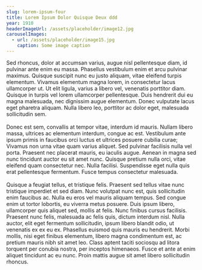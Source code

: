 ```yaml
---
slug: lorem-ipsum-four
title: Lorem Ipsum Dolor Quisque Deux ddd
year: 1910
headerImageUrl: /assets/placeholder/image12.jpg
carouselImages:
  - url: /assets/placeholder/image15.jpg
    caption: Some image caption
---
```

<p>Sed rhoncus, dolor at accumsan varius, augue nisl pellentesque diam, id pulvinar ante enim eu massa. Phasellus vestibulum enim et arcu pulvinar maximus. Quisque suscipit nunc eu justo aliquam, vitae eleifend turpis elementum. Vivamus elementum magna lorem, in consectetur lacus ullamcorper ut. Ut elit ligula, varius a libero vel, venenatis porttitor diam. Quisque in turpis vel lorem ullamcorper pellentesque. Duis hendrerit dui eu magna malesuada, nec dignissim augue elementum. Donec vulputate lacus eget pharetra aliquam. Nulla libero leo, porttitor ac dolor eget, malesuada sollicitudin sem.<br><br>Donec est sem, convallis at tempor vitae, interdum id mauris. Nullam libero massa, ultrices ac elementum interdum, congue ac est. Vestibulum ante ipsum primis in faucibus orci luctus et ultrices posuere cubilia curae; Vivamus non urna vitae quam varius aliquet. Sed pulvinar facilisis nulla vel porta. Praesent nec placerat mauris, eu iaculis augue. Aenean in magna sed nunc tincidunt auctor eu sit amet nunc. Quisque pretium nulla orci, vitae eleifend quam consectetur nec. Nulla facilisi. Suspendisse eget nulla quis erat pellentesque fermentum. Fusce tempus consectetur malesuada.<br><br>Quisque a feugiat tellus, et tristique felis. Praesent sed tellus vitae nunc tristique imperdiet et sed diam. Nunc volutpat nunc est, quis sollicitudin enim faucibus ac. Nulla eu eros vel mauris aliquam tempus. Sed congue enim ut tortor lobortis, eu viverra metus posuere. Duis ipsum libero, ullamcorper quis aliquet sed, mollis at felis. Nunc finibus cursus facilisis. Praesent nunc felis, malesuada ac felis quis, dictum interdum nisl. Nulla auctor, elit eget fermentum sollicitudin, ipsum libero blandit odio, ut venenatis ex ex eu ex. Phasellus euismod quis mauris eu hendrerit. Morbi mollis, nisi eget finibus elementum, libero magna condimentum est, ac pretium mauris nibh sit amet leo. Class aptent taciti sociosqu ad litora torquent per conubia nostra, per inceptos himenaeos. Fusce et ante at enim aliquet tincidunt ac eu nunc. Proin mattis augue sit amet libero sollicitudin rhoncus.</p>